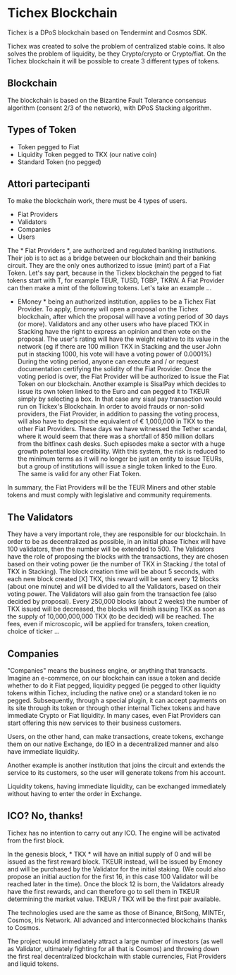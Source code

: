 # Tichex Blockchain

Tichex is a DPoS blockchain based on Tendermint and Cosmos SDK.

Tichex was created to solve the problem of centralized stable coins. It also solves the problem of liquidity, be they Crypto/crypto or Crypto/fiat. On the Tichex blockchain it will be possible to create 3 different types of tokens.

## Blockchain
The blockchain is based on the Bizantine Fault Tolerance consensus algorithm (consent 2/3 of the network), with DPoS Stacking algorithm.

## Types of Token
* Token pegged to Fiat
* Liquidity Token pegged to TKX (our native coin)
* Standard Token (no pegged)

## Attori partecipanti
To make the blockchain work, there must be 4 types of users.

* Fiat Providers
* Validators
* Companies
* Users

The * Fiat Providers *, are authorized and regulated banking institutions. Their job is to act as a bridge between our blockchain and their banking circuit. They are the only ones authorized to issue (mint) part of a Fiat Token. Let's say part, because in the Tickex blockchain the pegged to fiat tokens start with T, for example TEUR, TUSD, TGBP, TKRW.
A Fiat Provider can then make a mint of the following tokens. Let's take an example ...

* EMoney * being an authorized institution, applies to be a Tichex Fiat Provider. To apply, Emoney will open a proposal on the Tichex blockchain, after which the proposal will have a voting period of 30 days (or more). Validators and any other users who have placed TKX in Stacking have the right to express an opinion and then vote on the proposal. The user's rating will have the weight relative to its value in the network (eg if there are 100 million TKX in Stacking and the user John put in stacking 1000, his vote will have a voting power of 0.0001%)
During the voting period, anyone can execute and / or request documentation certifying the solidity of the Fiat Provider. Once the voting period is over, the Fiat Provider will be authorized to issue the Fiat Token on our blockchain. Another example is SisalPay which decides to issue its own token linked to the Euro and can pegged it to TKEUR simply by selecting a box. In that case any sisal pay transaction would run on Tickex's Blockchain.
In order to avoid frauds or non-solid providers, the Fiat Provider, in addition to passing the voting process, will also have to deposit the equivalent of € 1,000,000 in TKX to the other Fiat Providers. These days we have witnessed the Tether scandal, where it would seem that there was a shortfall of 850 million dollars from the bitfinex cash desks. Such episodes make a sector with a huge growth potential lose credibility. With this system, the risk is reduced to the minimum terms as it will no longer be just an entity to issue TEURs, but a group of institutions will issue a single token linked to the Euro. The same is valid for any other Fiat Token.

In summary, the Fiat Providers will be the TEUR Miners and other stable tokens and must comply with legislative and community requirements.

## The Validators
They have a very important role, they are responsible for our blockchain. In order to be as decentralized as possible, in an initial phase Tichex will have 100 validators, then the number will be extended to 500. The Validators have the role of proposing the blocks with the transactions, they are chosen based on their voting power (ie the number of TKX in Stacking / the total of TKX in Stacking). The block creation time will be about 5 seconds, with each new block created [X] TKX, this reward will be sent every 12 blocks (about one minute) and will be divided to all the Validators, based on their voting power.
The Validators will also gain from the transaction fee (also decided by proposal). Every 250,000 blocks (about 2 weeks) the number of TKX issued will be decreased, the blocks will finish issuing TKX as soon as the supply of 10,000,000,000 TKX (to be decided) will be reached. The fees, even if microscopic, will be applied for transfers, token creation, choice of ticker ...

## Companies
"Companies" means the business engine, or anything that transacts. Imagine an e-commerce, on our blockchain can issue a token and decide whether to do it Fiat pegged, liquidity pegged (ie pegged to other liquidty tokens within Tichex, including the native one) or a standard token ie no pegged. Subsequently, through a special plugin, it can accept payments on its site through its token or through other internal Tichex tokens and have immediate Crypto or Fiat liquidity.
In many cases, even Fiat Providers can start offering this new services to their business customers.

Users, on the other hand, can make transactions, create tokens, exchange them on our native Exchange, do IEO in a decentralized manner and also have immediate liquidity.

Another example is another institution that joins the circuit and extends the service to its customers, so the user will generate tokens from his account.

Liquidity tokens, having immediate liquidity, can be exchanged immediately without having to enter the order in Exchange.

## ICO? No, thanks!
Tichex has no intention to carry out any ICO. The engine will be activated from the first block.

In the genesis block, * TKX * will have an initial supply of 0 and will be issued as the first reward block. TKEUR instead, will be issued by Emoney and will be purchased by the Validator for the initial staking. (We could also propose an initial auction for the first 16, in this case 100 Validator will be reached later in the time).
Once the block 12 is born, the Validators already have the first rewards, and can therefore go to sell them in TKEUR determining the market value. TKEUR / TKX will be the first pair available.

The technologies used are the same as those of Binance, BitSong, MINTEr, Cosmos, Iris Network. All advanced and interconnected blockchains thanks to Cosmos.

The project would immediately attract a large number of investors (as well as Validator, ultimately fighting for all that is Cosmos) and throwing down the first real decentralized blockchain with stable currencies, Fiat Providers and liquid tokens.
